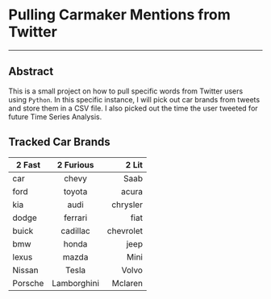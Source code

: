 # Pulling Carmaker Mentions from Twitter
***

## Abstract
This is a small project on how to pull specific words from Twitter users using `Python`. In this specific instance, I will pick out car brands from tweets and store them in a CSV file. I also picked out the time the user tweeted for future Time Series Analysis. 


## Tracked Car Brands

| 2 Fast| 2 Furious | 2 Lit  |
| ------------- |:-------------:| -----:|
| car | chevy | Saab |
| ford| toyota | acura |
| kia | audi | chrysler | 
| dodge | ferrari | fiat| 
| buick| cadillac | chevrolet |
| bmw | honda | jeep |
| lexus| mazda| Mini |
| Nissan| Tesla |Volvo |
| Porsche | Lamborghini| Mclaren |
